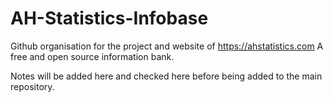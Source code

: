 # AH-Statistics-Infobase

Github organisation for the project and website of https://ahstatistics.com
A free and open source information bank.

Notes will be added here and checked here before being added to the main repository.
